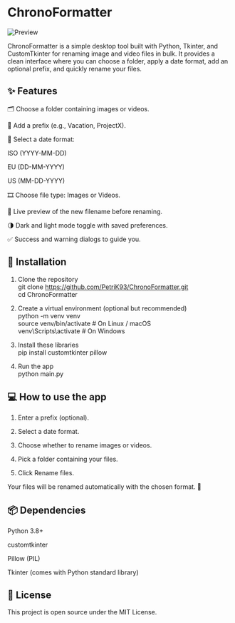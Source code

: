 # ChronoFormatter

![Preview](https://github.com/user-attachments/assets/ea98e9d6-dd7f-4ac5-9c67-fba59c161369)

ChronoFormatter is a simple desktop tool built with Python, Tkinter, and CustomTkinter for renaming image and video files in bulk.
It provides a clean interface where you can choose a folder, apply a date format, add an optional prefix, and quickly rename your files.

## ✨ Features

🗂 Choose a folder containing images or videos.

📝 Add a prefix (e.g., Vacation, ProjectX).

📅 Select a date format:

ISO (YYYY-MM-DD)

EU (DD-MM-YYYY)

US (MM-DD-YYYY)

🎞 Choose file type: Images or Videos.

👀 Live preview of the new filename before renaming.

🌗 Dark and light mode toggle with saved preferences.

✅ Success and warning dialogs to guide you.

## 🚀 Installation

1. Clone the repository  
   git clone https://github.com/PetriK93/ChronoFormatter.git  
   cd ChronoFormatter

2. Create a virtual environment (optional but recommended)  
   python -m venv venv  
   source venv/bin/activate # On Linux / macOS  
   venv\Scripts\activate # On Windows

3. Install these libraries  
   pip install customtkinter pillow

4. Run the app  
   python main.py

## 💻 How to use the app

1. Enter a prefix (optional).

2. Select a date format.

3. Choose whether to rename images or videos.

4. Pick a folder containing your files.

5. Click Rename files.

Your files will be renamed automatically with the chosen format. 🎉

## 📦 Dependencies

Python 3.8+

customtkinter

Pillow (PIL)

Tkinter (comes with Python standard library)

## 📝 License

This project is open source under the MIT License.

